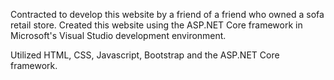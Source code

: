 Contracted to develop this website by a friend of a friend who owned a sofa retail store. Created this website using the ASP.NET Core framework in Microsoft's Visual Studio development environment.

Utilized HTML, CSS, Javascript, Bootstrap and the ASP.NET Core framework. 
